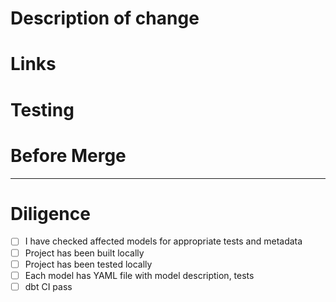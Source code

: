 # Description of change

# Links

# Testing

# Before Merge

---
# Diligence

- [ ] I have checked affected models for appropriate tests and metadata
- [ ] Project has been built locally
- [ ] Project has been tested locally
- [ ] Each model has YAML file with model description, tests
- [ ] dbt CI pass